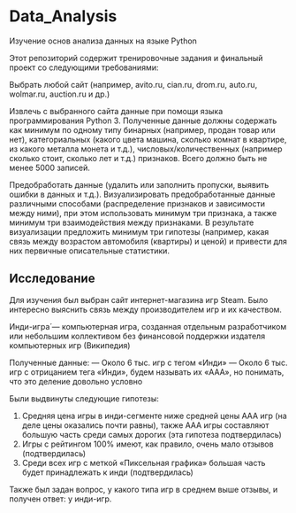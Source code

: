 # Data_Analysis
Изучение основ анализа данных на языке Python

Этот репозиторий содержит тренировочные задания и финальный проект со следующими требованиями:

Выбрать любой сайт (например, avito.ru, cian.ru, drom.ru, auto.ru, wolmar.ru, auction.ru и др.)

 Извлечь с выбранного сайта данные при помощи языка программирования Python 3. Полученные данные должны содержать как минимум по одному типу бинарных (например, продан товар или нет), категориальных (какого цвета машина, сколько комнат в квартире, из какого металла монета и т.д.), числовых/количественных (например сколько стоит, сколько лет и т.д.) признаков. Всего должно быть не менее 5000 записей.

 Предобработать данные (удалить или заполнить пропуски, выявить ошибки в данных и т.д.). Визуализировать предобработанные данные различными способами (распределение признаков и зависимости между ними), при этом использовать минимум три признака, а также минимум три взаимодействия между признаками. В результате визуализации предложить минимум три гипотезы (например, какая связь между возрастом автомобиля (квартиры) и ценой) и привести для них первичные описательные статистики.

## Исследование

Для изучения был выбран сайт интернет-магазина игр Steam. Было интересно выяснить связь между производителем игр и их качеством.

Инди-игра́ — компьютерная игра, созданная отдельным разработчиком или небольшим коллективом без финансовой поддержки издателя компьютерных игр (Википедия)

Полученные данные:
— Около 6 тыс. игр с тегом «Инди»
— Около 6 тыс. игр с отрицанием тега «Инди», будем называть их «AAA», но понимать, что это деление довольно условно

Были выдвинуты следующие гипотезы:

1. Средняя цена игры в инди-сегменте ниже средней цены ААА игр (на деле цены оказались почти равны), также ААА игры составляют большую часть среди самых дорогих (эта гипотеза подтвердилась)
2. Игры с рейтингом 100% имеют, как правило, очень мало отзывов (подтвердилась)
3. Среди всех игр с меткой «Пиксельная графика» большая часть будет принадлежать к инди (подтвердилась)

Также был задан вопрос, у какого типа игр в среднем выше отзывы, и получен ответ: у инди-игр. 

